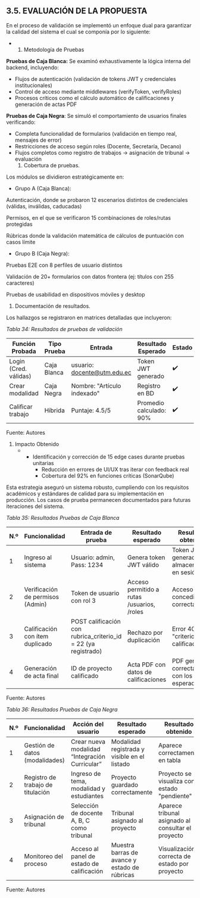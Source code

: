 ## 3.5. EVALUACIÓN DE LA PROPUESTA

En el proceso de validación se implementó un enfoque dual para garantizar la calidad del sistema el cual se componía por lo siguiente:

- 1. Metodología de Pruebas

**Pruebas de Caja Blanca:** Se examinó exhaustivamente la lógica interna del backend, incluyendo:

- Flujos de autenticación (validación de tokens JWT y credenciales institucionales)
- Control de acceso mediante middlewares (verifyToken, verifyRoles)
- Procesos críticos como el cálculo automático de calificaciones y generación de actas PDF

**Pruebas de Caja Negra**: Se simuló el comportamiento de usuarios finales verificando:

- Completa funcionalidad de formularios (validación en tiempo real, mensajes de error)
- Restricciones de acceso según roles (Docente, Secretaría, Decano)
- Flujos completos como registro de trabajos → asignación de tribunal → evaluación
    1. Cobertura de pruebas.

Los módulos se dividieron estratégicamente en:

- Grupo A (Caja Blanca):

Autenticación, donde se probaron 12 escenarios distintos de credenciales (válidas, inválidas, caducadas)

Permisos, en el que se verificaron 15 combinaciones de roles/rutas protegidas

Rúbricas donde la validación matemática de cálculos de puntuación con casos límite

- Grupo B (Caja Negra):

Pruebas E2E con 8 perfiles de usuario distintos

Validación de 20+ formularios con datos frontera (ej: títulos con 255 caracteres)

Pruebas de usabilidad en dispositivos móviles y desktop

1. Documentación de resultados.

Los hallazgos se registraron en matrices detalladas que incluyeron:

_Tabla 34: Resultados de pruebas de validación_

| Función Probada | Tipo Prueba | Entrada | Resultado Esperado | Estado |
| --- | --- | --- | --- | --- |
| Login (Cred. válidas) | Caja Blanca | usuario: [docente@utm.edu.ec](https://mailto:docente@utm.edu.ec/) | Token JWT generado | ✔️  |
| Crear modalidad | Caja Negra | Nombre: "Artículo indexado" | Registro en BD | ✔️  |
| Calificar trabajo | Híbrida | Puntaje: 4.5/5 | Promedio calculado: 90% | ✔️  |

Fuente: Autores

1. Impacto Obtenido
    - - Identificación y corrección de 15 edge cases durante pruebas unitarias
        - Reducción en errores de UI/UX tras iterar con feedback real
        - Cobertura del 92% en funciones críticas (SonarQube)

Esta estrategia aseguró un sistema robusto, cumpliendo con los requisitos académicos y estándares de calidad para su implementación en producción. Los casos de prueba permanecen documentados para futuras iteraciones del sistema.

_Tabla 35: Resultados Pruebas de Caja Blanca_

| **N.º** | **Funcionalidad** | **Entrada de prueba** | **Resultado esperado** | **Resultado obtenido** | **Estado** |
| --- | --- | --- | --- | --- | --- |
| 1   | Ingreso al sistema | Usuario: admin, Pass: 1234 | Genera token JWT válido | Token JWT generado y almacenado en sesión | ✔️  |
| 2   | Verificación de permisos (Admin) | Token de usuario con rol 3 | Acceso permitido a rutas /usuarios, /roles | Acceso concedido correctamente | ✔️  |
| 3   | Calificación con ítem duplicado | POST calificación con rubrica_criterio_id = 22 (ya registrado) | Rechazo por duplicación | Error 400: "criterio ya calificado" | ✔️  |
| 4   | Generación de acta final | ID de proyecto calificado | Acta PDF con datos de calificaciones | PDF generado correctamente con los datos esperados | ✔️  |

Fuente: Autores

_Tabla 36: Resultados Pruebas de Caja Negra_

| **N.º** | **Funcionalidad** | **Acción del usuario** | **Resultado esperado** | **Resultado obtenido** | **Estado** |
| --- | --- | --- | --- | --- | --- |
| 1   | Gestión de datos (modalidades) | Crear nueva modalidad “Integración Curricular” | Modalidad registrada y visible en el listado | Aparece correctamente en tabla | ✔️  |
| 2   | Registro de trabajo de titulación | Ingreso de tema, modalidad y estudiantes | Proyecto guardado correctamente | Proyecto se visualiza con estado "pendiente" | ✔️  |
| 3   | Asignación de tribunal | Selección de docente A, B, C como tribunal | Tribunal asignado al proyecto | Aparece tribunal asignado al consultar el proyecto | ✔️  |
| 4   | Monitoreo del proceso | Acceso al panel de estado de calificación | Muestra barras de avance y estado de rúbricas | Visualización correcta de estado por proyecto | ✔️  |

Fuente: Autores